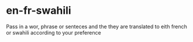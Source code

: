 # en-fr-swahili
Pass in  a wor, phrase or senteces and the they are translated to eith french or swahili according to your preference
